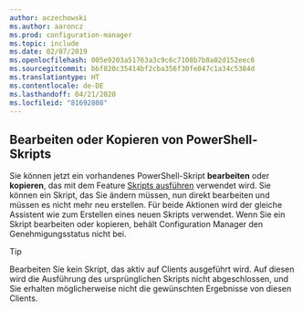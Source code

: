 ```yaml
---
author: aczechowski
ms.author: aaroncz
ms.prod: configuration-manager
ms.topic: include
ms.date: 02/07/2019
ms.openlocfilehash: 005e9203a51763a3c9c6c7108b7b8a02d152eec6
ms.sourcegitcommit: bbf820c35414bf2cba356f30fe047c1a34c5384d
ms.translationtype: HT
ms.contentlocale: de-DE
ms.lasthandoff: 04/21/2020
ms.locfileid: "81692808"
---
```

## <a name="edit-or-copy-powershell-scripts"></a><a name="bkmk_psedit"></a> Bearbeiten oder Kopieren von PowerShell-Skripts
<!--3705507-->

Sie können jetzt ein vorhandenes PowerShell-Skript **bearbeiten** oder **kopieren**, das mit dem Feature [Skripts ausführen](../../../../../apps/deploy-use/create-deploy-scripts.md) verwendet wird. Sie können ein Skript, das Sie ändern müssen, nun direkt bearbeiten und müssen es nicht mehr neu erstellen. Für beide Aktionen wird der gleiche Assistent wie zum Erstellen eines neuen Skripts verwendet. Wenn Sie ein Skript bearbeiten oder kopieren, behält Configuration Manager den Genehmigungsstatus nicht bei. 

> [!Tip]  
> Bearbeiten Sie kein Skript, das aktiv auf Clients ausgeführt wird. Auf diesen wird die Ausführung des ursprünglichen Skripts nicht abgeschlossen, und Sie erhalten möglicherweise nicht die gewünschten Ergebnisse von diesen Clients.  

